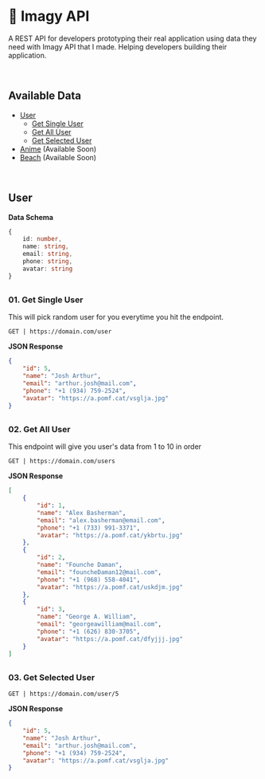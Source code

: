 <a id="home"></a>
# 🧩 Imagy API
A REST API for developers prototyping their real application using data they need with Imagy API that I made. Helping developers building their application.

<br/>

<a id="available-data"></a>
## Available Data
- [User](#user)
    - [Get Single User](#get-single-user)
    - [Get All User](#get-all-user)
    - [Get Selected User](#get-selected-user)
- [Anime](#anime) (Available Soon)
- [Beach](#beach) (Available Soon)

<br/>

<a id="installation-and-update"></a>
## User

**Data Schema**

```typescript
{
    id: number,
    name: string,
    email: string,
    phone: string,
    avatar: string
}
```

## 

<a id="get-single-user"></a>
### 01. Get Single User

This will pick random user for you everytime you hit the endpoint.

```
GET | https://domain.com/user
```

**JSON Response**
```json
{
    "id": 5,
    "name": "Josh Arthur",
    "email": "arthur.josh@mail.com",
    "phone": "+1 (934) 759-2524",
    "avatar": "https://a.pomf.cat/vsglja.jpg"
}
```

## 

<a id="get-all-user"></a>
### 02. Get All User
This endpoint will give you user's data from 1 to 10 in order

```
GET | https://domain.com/users
```

**JSON Response**

```json
[
    {   
        "id": 1,
        "name": "Alex Basherman",
        "email": "alex.basherman@email.com",
        "phone": "+1 (733) 991-3371",
        "avatar": "https://a.pomf.cat/ykbrtu.jpg"
    },
    {
        "id": 2,
        "name": "Founche Daman",
        "email": "founcheDaman12@mail.com",
        "phone": "+1 (968) 558-4041",
        "avatar": "https://a.pomf.cat/uskdjm.jpg"
    },
    {
        "id": 3,
        "name": "George A. William",
        "email": "georgeawilliam@mail.com",
        "phone": "+1 (626) 830-3705",
        "avatar": "https://a.pomf.cat/dfyjjj.jpg"
    }
]
```

## 

<a id="get-selected-user"></a>
### 03. Get Selected User

```
GET | https://domain.com/user/5
```

**JSON Response**

```JSON
{
    "id": 5,
    "name": "Josh Arthur",
    "email": "arthur.josh@mail.com",
    "phone": "+1 (934) 759-2524",
    "avatar": "https://a.pomf.cat/vsglja.jpg"
}
```
<br/>
